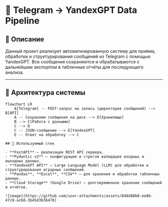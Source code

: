 # 📡 Telegram → YandexGPT Data Pipeline

## 📌 Описание

Данный проект реализует автоматизированную систему для приёма, обработки и структурирования сообщений из Telegram с помощью YandexGPT. Все сообщения сохраняются и обрабатываются с дальнейшим экспортом в табличные отчёты для последующего анализа.

---

## 🧱 Архитектура системы

```mermaid
flowchart LR
    A[Telegram] -- POST-запрос на запись (директория сообщений) --> B[API]
    A -- Сохраняем сообщения на диск --> D[Хранилище]
    B --> C[Работа с данными]
    C --> D
    C -- JSON-сообщение --> E[YandexGPT]
    E -- Ответ на обработку --> C

## 🧰 Используемый стек

- **FastAPI** — реализация REST API сервера.
- **Pydantic v2** — конфигурация и строгая валидация входных и выходных данных.
- **YandexGPT API** — Large Language Model (LLM) для обработки и структурирования аграрных сообщений.
- **Pandas**, **Excel**, **CSV** — для хранения и обработки табличных данных.
- **Cloud Storage** (Google Drive) — долговременное хранение сообщений и отчётов.

![image](https://github.com/user-attachments/assets/848d88b8-ee86-47c8-ac68-3b45d3636478)
